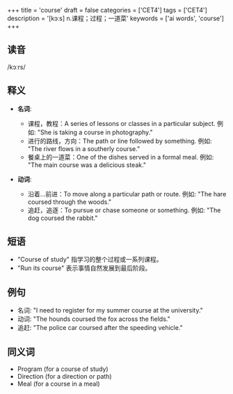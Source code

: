 +++
title = 'course'
draft = false
categories = ['CET4']
tags = ['CET4']
description = '[kɔːs] n.课程；过程；一道菜'
keywords = ['ai words', 'course']
+++

## 读音
/kɔːrs/

## 释义
- **名词**:
  - 课程，教程：A series of lessons or classes in a particular subject. 例如: "She is taking a course in photography."
  - 进行的路线，方向：The path or line followed by something. 例如: "The river flows in a southerly course."
  - 餐桌上的一道菜：One of the dishes served in a formal meal. 例如: "The main course was a delicious steak."

- **动词**:
  - 沿着…前进：To move along a particular path or route. 例如: "The hare coursed through the woods."
  - 追赶，追逐：To pursue or chase someone or something. 例如: "The dog coursed the rabbit."

## 短语
- "Course of study" 指学习的整个过程或一系列课程。
- "Run its course" 表示事情自然发展到最后阶段。

## 例句
- 名词: "I need to register for my summer course at the university."
- 动词: "The hounds coursed the fox across the fields."
- 追赶: "The police car coursed after the speeding vehicle."

## 同义词
- Program (for a course of study)
- Direction (for a direction or path)
- Meal (for a course in a meal)
